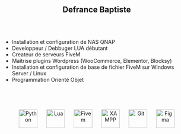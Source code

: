 ## <div align="center">Defrance Baptiste</div>  
<br><br/> 

- Installation et configuration de NAS QNAP
- Developpeur / Debbuger LUA débutant
- Createur de serveurs FiveM
- Maîtrise plugins Wordpress (WooCommerce, Elementor, Blocksy)
- Installation et configuration de base de fichier FiveM sur Windows Server / Linux
- Programmation Orienté Objet


</br>
</br>
<p align="center">
<img style="margin: 10px" src="https://profilinator.rishav.dev/skills-assets/python-original.svg" alt="Python" height="50" /> 
<img style="margin: 10px" src="https://upload.wikimedia.org/wikipedia/commons/thumb/c/cf/Lua-Logo.svg/2048px-Lua-Logo.svg.png" alt="Lua" height="50" />    
<img style="margin: 10px" src="https://logos-world.net/wp-content/uploads/2021/03/FiveM-Logo.png" alt="Fivem" height="50" />    
<img style="margin: 10px" src="https://profilinator.rishav.dev/skills-assets/xampp.png" alt="XAMPP" height="50" />  
<img style="margin: 10px" src="https://profilinator.rishav.dev/skills-assets/git-scm-icon.svg" alt="Git" height="50" />
<img style="margin: 10px" src="https://profilinator.rishav.dev/skills-assets/figma-icon.svg" alt="Figma" height="50" />  
</p>
